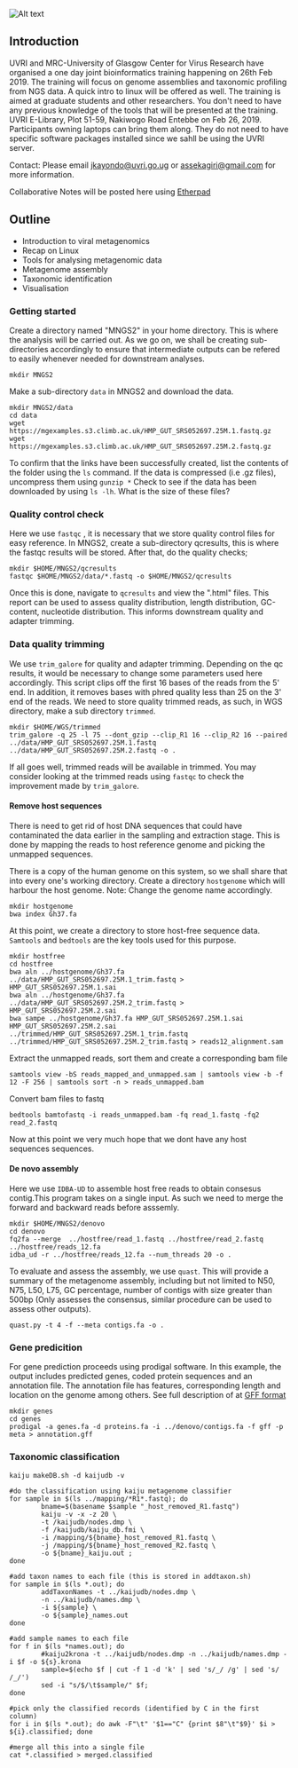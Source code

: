
![Alt text](assets/header.png?raw=true "header")
<br>

## **Introduction**

UVRI and MRC-University of Glasgow Center for Virus Research have organised a one day joint bioinformatics training happening on 26th Feb 2019. The training will focus on genome assemblies and taxonomic profiling from NGS data. A quick intro to linux will be offered as well.
The training is aimed at graduate students and other researchers. You don't need to have any previous knowledge of the tools that will be presented at the training.
UVRI E-Library, Plot 51-59, Nakiwogo Road Entebbe on Feb 26, 2019. Participants owning laptops can bring them along.
They do not need to have specific software packages installed since we sahll be using the UVRI server.

Contact: Please email <a href="jkayondo@uvri.go.ug">jkayondo@uvri.go.ug<a/> or <a href="assekagiri@gmail.com">assekagiri@gmail.com<a/> for more information.

Collaborative Notes will be posted here using <a href="http://pad.software-carpentry.org/2019-02-19-uvri">Etherpad</a>


## **Outline**

* Introduction to viral metagenomics
* Recap on Linux
* Tools for analysing metagenomic data
* Metagenome assembly
* Taxonomic identification
* Visualisation

### **Getting started**
Create a directory named "MNGS2" in your home directory. This is where the analysis will be carried out. As we go on, we shall be creating sub-directories accordingly to ensure that intermediate outputs can be refered to easily whenever needed for downstream analyses. 
```
mkdir MNGS2
```
Make a sub-directory `data` in MNGS2 and download the data. 
```
mkdir MNGS2/data
cd data
wget https://mgexamples.s3.climb.ac.uk/HMP_GUT_SRS052697.25M.1.fastq.gz
wget https://mgexamples.s3.climb.ac.uk/HMP_GUT_SRS052697.25M.2.fastq.gz
```
To confirm that the links have been successfully created, list the contents of the folder using the `ls` command. If the data is compressed (i.e .gz files), uncompress them using `gunzip *` Check to see if the data has been downloaded by using `ls -lh`. What is the size of these files?

### **Quality control check**
Here we use `fastqc` , it is necessary that we store quality control files for easy reference. In MNGS2, create a sub-directory qcresults, this is where the fastqc results will be stored.
After that, do the quality checks;
```
mkdir $HOME/MNGS2/qcresults
fastqc $HOME/MNGS2/data/*.fastq -o $HOME/MNGS2/qcresults
```
Once this is done, navigate to `qcresults` and view the ".html" files. This report can be used to assess quality distribution, length distribution, GC-content, nucleotide distribution. This informs downstream quality and adapter trimming.

### **Data quality trimming**
We use `trim_galore` for quality and adapter trimming. Depending on the qc results, it would be necessary to change some parameters used here accordingly. This script clips off the first 16 bases of the reads from the 5' end. In addition, it removes bases with phred quality less than 25 on the 3' end of the reads. We need to store quality trimmed reads, as such, in WGS directory, make a sub directory `trimmed`.
```
mkdir $HOME/WGS/trimmed
trim_galore -q 25 -l 75 --dont_gzip --clip_R1 16 --clip_R2 16 --paired ../data/HMP_GUT_SRS052697.25M.1.fastq ../data/HMP_GUT_SRS052697.25M.2.fastq -o .
```

If all goes well, trimmed reads will be available in trimmed. You may consider looking at the trimmed reads using `fastqc` to check the improvement made by `trim_galore`.

#### **Remove host sequences**
There is need to get rid of host DNA sequences that could have contaminated the data earlier in the sampling and extraction stage. This is done by mapping the reads to host reference genome and picking the unmapped sequences. 

There is a copy of the human genome on this system, so we shall share that into every one's working directory.
Create a directory `hostgenome` which will harbour the host genome.
Note: Change the genome name accordingly.

```
mkdir hostgenome
bwa index Gh37.fa
```

At this point, we create a directory to store host-free sequence data. `Samtools` and `bedtools` are the key tools used for this purpose.
```
mkdir hostfree
cd hostfree
bwa aln ../hostgenome/Gh37.fa ../data/HMP_GUT_SRS052697.25M.1_trim.fastq > HMP_GUT_SRS052697.25M.1.sai
bwa aln ../hostgenome/Gh37.fa ../data/HMP_GUT_SRS052697.25M.2_trim.fastq > HMP_GUT_SRS052697.25M.2.sai
bwa sampe ../hostgenome/Gh37.fa HMP_GUT_SRS052697.25M.1.sai HMP_GUT_SRS052697.25M.2.sai ../trimmed/HMP_GUT_SRS052697.25M.1_trim.fastq ../trimmed/HMP_GUT_SRS052697.25M.2_trim.fastq > reads12_alignment.sam
```

Extract the unmapped reads, sort them and create a corresponding bam file
```
samtools view -bS reads_mapped_and_unmapped.sam | samtools view -b -f 12 -F 256 | samtools sort -n > reads_unmapped.bam
```
Convert bam files to fastq
```
bedtools bamtofastq -i reads_unmapped.bam -fq read_1.fastq -fq2 read_2.fastq
```
Now at this point we very much hope that we dont have any host sequences sequences.

####  **De novo assembly**
Here we use `IDBA-UD` to assemble host free reads to obtain consesus contig.This program takes on a single input. As such we need to merge the forward and backward reads before asssemly.

```
mkdir $HOME/MNGS2/denovo
cd denovo
fq2fa --merge  ../hostfree/read_1.fastq ../hostfree/read_2.fastq  ../hostfree/reads_12.fa
idba_ud -r ../hostfree/reads_12.fa --num_threads 20 -o .
```

To evaluate and assess the assembly, we use `quast`. This will provide a summary of the metagenome assembly, including but not limited to N50, N75, L50, L75, GC percentage, number of contigs with size greater than 500bp (Only assesses the consensus, similar procedure can be used to assess other outputs).
```
quast.py -t 4 -f --meta contigs.fa -o .
```

### **Gene predicition**
For gene prediction proceeds using prodigal software. In this example, the output includes predicted genes, coded protein sequences and an annotation file. The annotation file has features, corresponding length and location on the genome among others. See full description of  at [GFF format](http://genome.ucsc.edu/FAQ/FAQformat.html#format3)

```
mkdir genes
cd genes
prodigal -a genes.fa -d proteins.fa -i ../denovo/contigs.fa -f gff -p meta > annotation.gff
```

### **Taxonomic classification**
```
kaiju makeDB.sh -d kaijudb -v 

#do the classification using kaiju metagenome classifier
for sample in $(ls ../mapping/*R1*.fastq); do
        bname=$(basename $sample "_host_removed_R1.fastq")
        kaiju -v -x -z 20 \
        -t /kaijudb/nodes.dmp \
        -f /kaijudb/kaiju_db.fmi \
        -i /mapping/${bname}_host_removed_R1.fastq \
        -j /mapping/${bname}_host_removed_R2.fastq \
        -o ${bname}_kaiju.out ;
done

#add taxon names to each file (this is stored in addtaxon.sh)
for sample in $(ls *.out); do
        addTaxonNames -t ../kaijudb/nodes.dmp \
        -n ../kaijudb/names.dmp \
        -i ${sample} \
        -o ${sample}_names.out
done

#add sample names to each file
for f in $(ls *names.out); do
        #kaiju2krona -t ../kaijudb/nodes.dmp -n ../kaijudb/names.dmp -i $f -o ${s}.krona
        sample=$(echo $f | cut -f 1 -d 'k' | sed 's/_/ /g' | sed 's/ /_/')
        sed -i "s/$/\t$sample/" $f;
done

#pick only the classified records (identified by C in the first column)
for i in $(ls *.out); do awk -F"\t" '$1=="C" {print $8"\t"$9}' $i > ${i}.classified; done

#merge all this into a single file
cat *.classified > merged.classified
```

